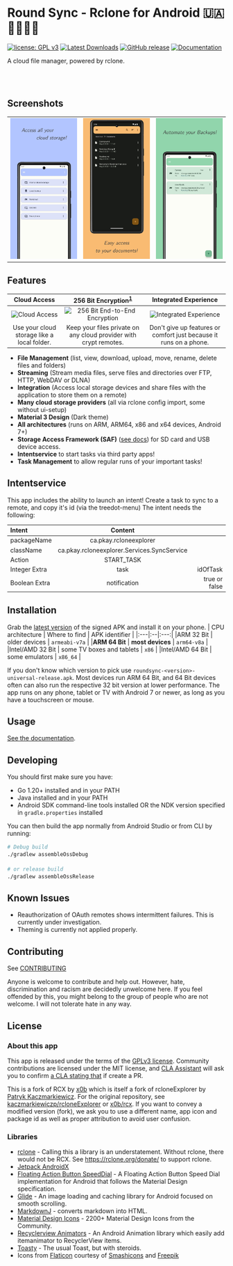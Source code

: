 # Round Sync - Rclone for Android 🇺🇦🏳️‍⚧️🏳️‍🌈
[![license: GPL v3](https://img.shields.io/badge/License-GPLv3-blue.svg)](https://github.com/newhinton/Round-Sync/blob/master/LICENSE) [![Latest Downloads](https://img.shields.io/github/downloads/newhinton/round-sync/latest/total
)](https://github.com/newhinton/Round-Sync/releases) [![GitHub release](https://img.shields.io/github/v/release/newhinton/Round-Sync?include_prereleases)](https://github.com/newhinton/Round-Sync/releases/latest)
[![Documentation](https://img.shields.io/badge/homepage-roundsync.com-4aad4e)](https://roundsync.com)

A cloud file manager, powered by rclone.

<br/>
<br/>

Screenshots
-----------
| | | |
|:-----------------------------------------------------------------------------------------:|:-----------------------------------------------------------------------------------------:|:-----------------------------------------------------------------------------------------:|
| <img src="fastlane/metadata/android/en-US/images/phoneScreenshots/1.jpg" width="360vh" /> | <img src="fastlane/metadata/android/en-US/images/phoneScreenshots/2.jpg" width="360vh" /> | <img src="fastlane/metadata/android/en-US/images/phoneScreenshots/3.jpg" width="360vh" /> |




Features
--------

Cloud Access | 256 Bit Encryption<sup>[1](https://rclone.org/crypt/#file-encryption)</sup> | Integrated Experience
:-----:|:--------------:|:-----------:
<img src="https://github.com/newhinton/Round-Sync/blob/master/docs/cloud-computing.png?raw=true" alt="Cloud Access" width="144" /> | <img src="https://github.com/newhinton/Round-Sync/blob/master/docs/locked-padlock.png?raw=true" alt="256 Bit End-to-End Encryption" width="108" /> | <img src="https://github.com/newhinton/Round-Sync/blob/master/docs/smartphone.png?raw=true" alt="Integrated Experience" width="132"/>
Use your cloud storage like a local folder. | Keep your files private on any cloud provider with crypt remotes. | Don't give up features or comfort just because it runs on a phone.

- **File Management** (list, view, download, upload, move, rename, delete files and folders)
- **Streaming** (Stream media files, serve files and directories over FTP, HTTP, WebDAV or DLNA)
- **Integration** (Access local storage devices and share files with the application to store them on a remote)
- **Many cloud storage providers** (all via rclone config import, some without ui-setup)
- **Material 3 Design** (Dark theme)
- **All architectures** (runs on ARM, ARM64, x86 and x64 devices, Android 7+)
- **Storage Access Framework (SAF)** ([see docs](https://roundsync.com/usage/saf.html)) for SD card and USB device access.
- **Intentservice** to start tasks via third party apps!
- **Task Management** to allow regular runs of your important tasks!


Intentservice
-------------
This app includes the ability to launch an intent! Create a task to sync to a remote, and copy it's id (via the treedot-menu)
The intent needs the following:

| Intent        | Content       |         |
| :------------- | :-------------: | -------------: |
| packageName      | ca.pkay.rcloneexplorer | |
| className      | ca.pkay.rcloneexplorer.Services.SyncService | |
| Action    | START_TASK | |
| Integer Extra    | task | idOfTask |
| Boolean Extra    | notification | true or false |

Installation
------------
Grab the [latest version](https://github.com/newhinton/Round-Sync/releases/latest) of the signed APK and install it on your phone.
| CPU architecture | Where to find | APK identifier |
|:---|:--|:---:|
|ARM 32 Bit | older devices | ```armeabi-v7a``` |
|**ARM 64 Bit** | **most devices** | ```arm64-v8a``` |
|Intel/AMD 32 Bit | some TV boxes and tablets | ```x86``` |
|Intel/AMD 64 Bit | some emulators | ```x86_64``` |

If you don't know which version to pick use ```roundsync-<version>-universal-release.apk```. Most devices run ARM 64 Bit, and 64 Bit devices often can also run the respective 32 bit version at lower performance. The app runs on any phone, tablet or TV with Android 7 or newer, as long as you have a touchscreen or mouse.

Usage
------------
[See the documentation](https://roundsync.com/).

Developing
------------

You should first make sure you have:

- Go 1.20+ installed and in your PATH
- Java installed and in your PATH
- Android SDK command-line tools installed OR the NDK version specified in `gradle.properties`
  installed

You can then build the app normally from Android Studio or from CLI by running:

```sh
# Debug build
./gradlew assembleOssDebug

# or release build
./gradlew assembleOssRelease
```

Known Issues
------------
- Reauthorization of OAuth remotes shows intermittent failures. This is currently under investigation.
- Theming is currently not applied properly.

Contributing
------------
See [CONTRIBUTING](./CONTRIBUTING.md)

Anyone is welcome to contribute and help out. However, hate, discrimination and racism are decidedly unwelcome here. If you feel offended by this, you might belong to the group of people who are not welcome. I will not tolerate hate in any way. 


License
-----------------
### About this app
This app is released under the terms of the [GPLv3 license](https://github.com/newhinton/extract/blob/master/LICENSE). Community contributions are licensed under the MIT license, and [CLA Assistant](https://cla-assistant.io/) will ask you to confirm [a CLA stating that](https://gist.githubusercontent.com/x0b/889f037d76706fc9e3ab8ee1c047841b/raw/67c028b19e33111428904558cfda0c01039d1574/rcloneExplorer-cla-202001) if create a PR.


This is a fork of RCX by [x0b](https://github.com/x0b) which is itself a fork of rcloneExplorer by [Patryk Kaczmarkiewicz](https://github.com/kaczmarkiewiczp). For the original repository, see [kaczmarkiewiczp/rcloneExplorer](https://github.com/kaczmarkiewiczp/rcloneExplorer) or [x0b/rcx](https://github.com/x0b/rcx). If you want to convey a modified version (fork), we ask you to use a different name, app icon and package id as well as proper attribution to avoid user confusion.

### Libraries
- [rclone](https://github.com/rclone/rclone) - Calling this a library is an understatement. Without rclone, there would not be RCX. See https://rclone.org/donate/ to support rclone.
- [Jetpack AndroidX](https://developer.android.com/license)
- [Floating Action Button SpeedDial](https://github.com/leinardi/FloatingActionButtonSpeedDial) - A Floating Action Button Speed Dial implementation for Android that follows the Material Design specification.
- [Glide](https://github.com/bumptech/glide) - An image loading and caching library for Android focused on smooth scrolling.
- [MarkdownJ](https://github.com/myabc/markdownj) - converts markdown into HTML.
- [Material Design Icons](https://github.com/Templarian/MaterialDesign) - 2200+ Material Design Icons from the Community.
- [Recyclerview Animators](https://github.com/wasabeef/recyclerview-animators) - An Android Animation library which easily add itemanimator to RecyclerView items.
- [Toasty](https://github.com/GrenderG/Toasty) - The usual Toast, but with steroids.
- Icons from [Flaticon](https://www.flaticon.com) courtesy of [Smashicons](https://www.flaticon.com/authors/smashicons) and [Freepik](https://www.flaticon.com/authors/freepik)
